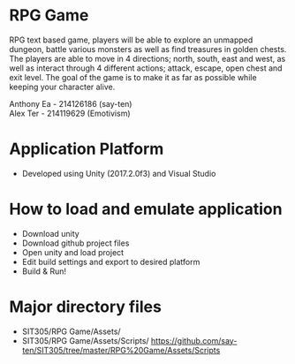 # RPG Game
RPG text based game, players will be able to explore an unmapped dungeon, battle various monsters as well as find treasures in golden chests. The players are able to move in 4 directions; north, south, east and west, as well as interact through 4 different actions; attack, escape, open chest and exit level. The goal of the game is to make it as far as possible while keeping your character alive.

Anthony Ea  - 214126186 (say-ten)  
Alex Ter    - 214119629 (Emotivism)  

# Application Platform
- Developed using Unity (2017.2.0f3) and Visual Studio

# How to load and emulate application
- Download unity
- Download github project files
- Open unity and load project
- Edit build settings and export to desired platform 
- Build & Run!

# Major directory files
- SIT305/RPG Game/Assets/
- SIT305/RPG Game/Assets/Scripts/
https://github.com/say-ten/SIT305/tree/master/RPG%20Game/Assets/Scripts
